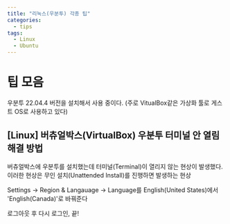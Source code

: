 ```yaml
---
title: "리눅스(우분투) 각종 팁"
categories:
  - tips
tags:
  - Linux
  - Ubuntu
---
```


# 팁 모음

 우분투 22.04.4 버전을 설치해서 사용 중이다.
 (주로 VitualBox같은 가상화 툴로 게스트 OS로 사용하고 있다)

## [Linux] 버츄얼박스(VirtualBox) 우분투 터미널 안 열림 해결 방법

버츄얼박스에 우분투를 설치했는데 터미널(Terminal)이 열리지 않는 현상이 발생했다. 이러한 현상은 무인 설치(Unattended Install)를 진행하면 발생하는 현상

Settings -> Region & Langauage -> Language를 English(United States)에서 'English(Canada)'로 바꿔준다

로그아웃 후 다시 로그인, 끝!